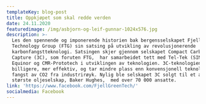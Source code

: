 ```yaml
---
templateKey: blog-post
title: Oppkjøpet som skal redde verden
date: 24.11.2020
featuredimage: /img/asbjorn-og-leif-gunnar-1024x576.jpg
description: >-
  Les den spennende og imponerende historien bak bergensselskapet Fjell
  Technology Group (FTG) sin satsing på utvikling av revolusjonerende
  karbonfangstteknologi. Satsingen skjer gjennom selskapet Compact Carbon
  Capture (3C), som foruten FTG,  har samarbeidet tett med Tel-Tek (SINTEF),
  Equinor og CMR-Prototech i utviklingen av teknologien. 3C-teknologien er både
  billigere, mer effektiv, og tar mindre plass enn konvensjonell teknologi for
  fangst av CO2 fra industrirøyk. Nylig ble selskapet 3C solgt til et av verdens
  største oljeselskap, Baker Hughes,  med over 70 000 ansatte. 
link: 'https://www.facebook.com/FjellGreenTech/'
socialmedia: Facebook
---
```


